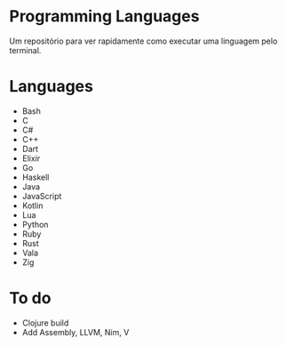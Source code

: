 # Programming Languages
Um repositório para ver rapidamente como executar uma linguagem pelo terminal.  

# Languages
* Bash
* C
* C#
* C++
* Dart
* Elixir
* Go
* Haskell
* Java
* JavaScript
* Kotlin
* Lua
* Python
* Ruby
* Rust
* Vala
* Zig

# To do
* Clojure build
* Add Assembly, LLVM, Nim, V
